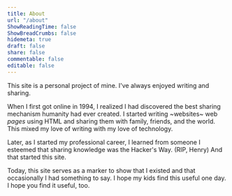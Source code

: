 ```yaml
---
title: About
url: "/about"
ShowReadingTime: false
ShowBreadCrumbs: false
hidemeta: true
draft: false
share: false
commentable: false
editable: false
---
```

This site is a personal project of mine. I've always enjoyed writing and
sharing.

When I first got online in 1994, I realized I had discovered the best
sharing mechanism humanity had ever created. I started writing ~websites~ web
*pages* using HTML and sharing them with family, friends, and the world. This
mixed my love of writing with my love of technology.

Later, as I started my professional career, I learned from someone I esteemed
that sharing knowledge was the Hacker's Way. (RIP, Henry) And that started this
site.

Today, this site serves as a marker to show that I existed and that occasionally
I had something to say. I hope my kids find this useful one day. I hope you find
it useful, too.
